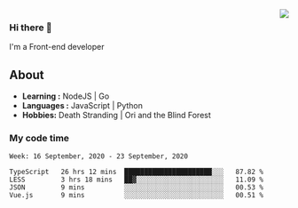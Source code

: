 <img align='right' src="https://github-readme-stats.vercel.app/api?username=strugglebak&show_icons=true">

### Hi there 👋

I'm a Front-end developer

## About

-  **Learning :** NodeJS | Go
-  **Languages :** JavaScript | Python
-  **Hobbies:** Death Stranding | Ori and the Blind Forest

### My code time

<!--START_SECTION:waka-->
```text
Week: 16 September, 2020 - 23 September, 2020

TypeScript   26 hrs 12 mins  ██████████████████████░░░   87.82 % 
LESS         3 hrs 18 mins   ██▓░░░░░░░░░░░░░░░░░░░░░░   11.09 % 
JSON         9 mins          ░░░░░░░░░░░░░░░░░░░░░░░░░   00.53 % 
Vue.js       9 mins          ░░░░░░░░░░░░░░░░░░░░░░░░░   00.51 % 
```
<!--END_SECTION:waka-->

